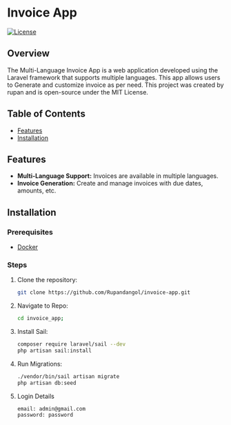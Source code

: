# Invoice App

[![License](https://img.shields.io/badge/license-MIT-blue.svg)](https://opensource.org/licenses/MIT)

## Overview

The Multi-Language Invoice App is a web application developed using the Laravel framework that supports multiple languages. This app allows users to Generate and customize invoice as per need. This project was created by rupan and is open-source under the MIT License.

## Table of Contents

- [Features](#features)
- [Installation](#installation)


## Features

- **Multi-Language Support:** Invoices are available in multiple languages.
- **Invoice Generation:** Create and manage invoices with due dates, amounts, etc.

## Installation

### Prerequisites

- [Docker](https://www.docker.com/)

### Steps

1. Clone the repository:

   ```bash
   git clone https://github.com/Rupandangol/invoice-app.git
2. Navigate to Repo:

   ```bash
   cd invoice_app;
3. Install Sail:

   ```bash
   composer require laravel/sail --dev
   php artisan sail:install
4. Run Migrations:

   ```bash
   ./vendor/bin/sail artisan migrate
   php artisan db:seed

5. Login Details
   ```bash
   email: admin@gmail.com
   password: password
